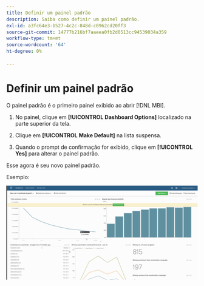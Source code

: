 ```yaml
---
title: Definir um painel padrão
description: Saiba como definir um painel padrão.
exl-id: a3fc64e3-b527-4c2c-848d-c0962cd20ff3
source-git-commit: 14777b216bf7aaeea0fb2d0513cc94539034a359
workflow-type: tm+mt
source-wordcount: '64'
ht-degree: 0%

---
```


# Definir um painel padrão

O painel padrão é o primeiro painel exibido ao abrir [!DNL MBI].

1. No painel, clique em **[!UICONTROL Dashboard Options]** localizado na parte superior da tela.

1. Clique em **[!UICONTROL Make Default]** na lista suspensa.

1. Quando o prompt de confirmação for exibido, clique em **[!UICONTROL Yes]** para alterar o painel padrão.

Esse agora é seu novo painel padrão.

Exemplo:

![painel padrão](../../assets/default_dashboard.gif)
